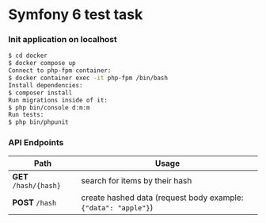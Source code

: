 # Symfony 6 test task

### Init application on localhost
```sh
$ cd docker
$ docker compose up
Connect to php-fpm container:
$ docker container exec -it php-fpm /bin/bash
Install dependencies:
$ composer install
Run migrations inside of it:
$ php bin/console d:m:m
Run tests:
$ php bin/phpunit
```

### API Endpoints
| Path                       | Usage                                                              |
|----------------------------|--------------------------------------------------------------------|
| **GET** ```/hash/{hash}``` | search for items by their hash                                     |
| **POST** ```/hash```       | create hashed data (request body example: ```{"data": "apple"}```) |

